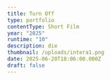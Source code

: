 ```yaml
---
title: Turn Off
type: portfolio
contentType: Short Film
year: "2025"
runtime: "10"
description: die
thumbnail: /uploads/intera1.png
date: 2025-06-20T18:06:00.000Z
draft: false
---
```

